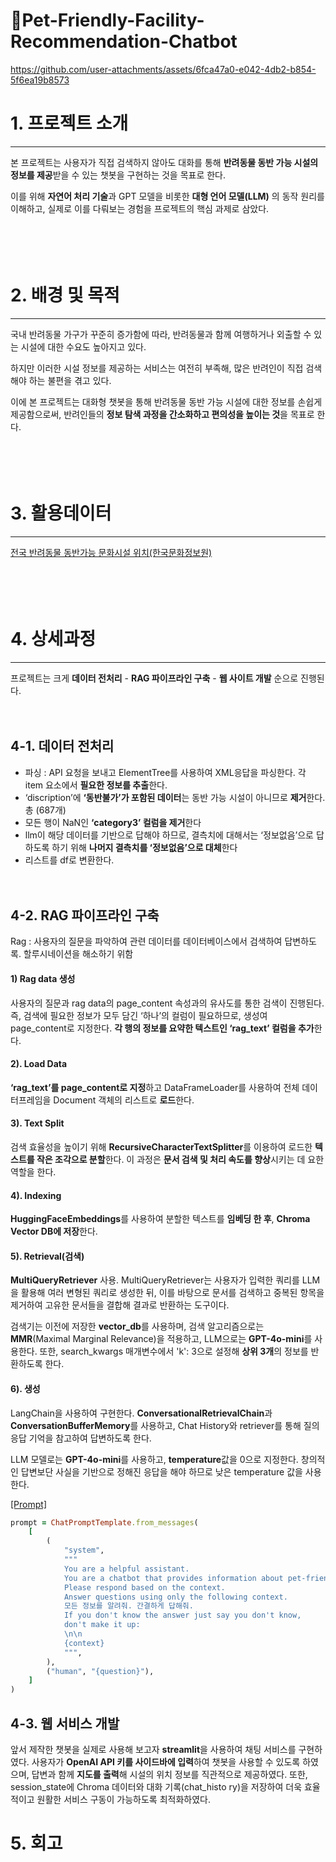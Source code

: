 # 🐶Pet-Friendly-Facility-Recommendation-Chatbot


https://github.com/user-attachments/assets/6fca47a0-e042-4db2-b854-5f6ea19b8573


# 1. 프로젝트 소개
---
본 프로젝트는 사용자가 직접 검색하지 않아도 대화를 통해 **반려동물 동반 가능 시설의 정보를 제공**받을 수 있는 챗봇을 구현하는 것을 목표로 한다. 

이를 위해 **자연어 처리 기술**과 GPT 모델을 비롯한 **대형 언어 모델(LLM)** 의 동작 원리를 이해하고, 실제로 이를 다뤄보는 경험을 프로젝트의 핵심 과제로 삼았다.


　

 　
# 2. 배경 및 목적
---
국내 반려동물 가구가 꾸준히 증가함에 따라, 반려동물과 함께 여행하거나 외출할 수 있는 시설에 대한 수요도 높아지고 있다. 

하지만 이러한 시설 정보를 제공하는 서비스는 여전히 부족해, 많은 반려인이 직접 검색해야 하는 불편을 겪고 있다. 

이에 본 프로젝트는 대화형 챗봇을 통해 반려동물 동반 가능 시설에 대한 정보를 손쉽게 제공함으로써, 반려인들의 **정보 탐색 과정을 간소화하고 편의성을 높이는 것**을 목표로 한다.


　

 　
# 3. 활용데이터
---
[전국 반려동물 동반가능 문화시설 위치(한국문화정보원)](https://www.culture.go.kr/data/openapi/openapiView.do?id=585)


　

 　
# 4. 상세과정
---
프로젝트는 크게 **데이터 전처리** - **RAG 파이프라인 구축** - **웹 사이트 개발** 순으로 진행된다.

　
## 4-1. 데이터 전처리
- 파싱 : API 요청을 보내고 ElementTree를 사용하여 XML응답을 파싱한다. 각 item 요소에서 **필요한 정보를 추출**한다.
- ‘discription’에 **‘동반불가’가 포함된 데이터**는 동반 가능 시설이 아니므로 **제거**한다. 총 (687개)
- 모든 행이 NaN인 **‘category3’ 컬럼을 제거**한다
- llm이 해당 데이터를 기반으로 답해야 하므로, 결측치에 대해서는 ‘정보없음’으로 답하도록 하기 위해 **나머지 결측치를 ‘정보없음’으로 대체**한다
- 리스트를 df로 변환한다.

　
## 4-2. RAG 파이프라인 구축
Rag : 사용자의 질문을 파악하여 관련 데이터를 데이터베이스에서 검색하여 답변하도록. 할루시네이션을 해소하기 위함
#### 1) Rag data 생성
사용자의 질문과 rag data의 page_content 속성과의 유사도를 통한 검색이 진행된다. 즉, 검색에 필요한 정보가 모두 담긴 ‘하나’의 컬럼이 필요하므로, 생성여 page_content로 지정한다. **각 행의 정보를 요약한 텍스트인 ‘rag_text’ 컬럼을 추가**한다.
#### 2). Load Data
**‘rag_text’를  page_content로 지정**하고 DataFrameLoader를 사용하여 전체 데이터프레임을 Document 객체의 리스트로 **로드**한다. 
#### 3). Text Split
검색 효율성을 높이기 위해 **RecursiveCharacterTextSplitter**를 이용하여 로드한 **텍스트를 작은 조각으로 분할**한다. 이 과정은 **문서 검색 및 처리 속도를 향상**시키는 데 요한 역할을 한다.
#### 4). Indexing
**HuggingFaceEmbeddings**를 사용하여 분할한 텍스트를 **임베딩 한 후**, **Chroma Vector DB에 저장**한다. 
#### 5). Retrieval(검색)
**MultiQueryRetriever** 사용. MultiQueryRetriever는 사용자가 입력한 쿼리를 LLM을 활용해 여러 변형된 쿼리로 생성한 뒤, 이를 바탕으로 문서를 검색하고 중복된 항목을 제거하여 고유한 문서들을 결합해 결과로 반환하는 도구이다.

검색기는 이전에 저장한 **vector_db**를 사용하며, 검색 알고리즘으로는 **MMR**(Maximal Marginal Relevance)을 적용하고, LLM으로는 **GPT-4o-mini**를 사용한다. 또한, search_kwargs 매개변수에서 'k': 3으로 설정해 **상위 3개**의 정보를 반환하도록 한다.
#### 6). 생성
LangChain을 사용하여 구현한다. **ConversationalRetrievalChain**과 **ConversationBufferMemory**를 사용하고, Chat History와 retriever를 통해 질의응답 기억을 참고하여 답변하도록 한다.

LLM 모델로는 **GPT-4o-mini**를 사용하고, **temperature**값을 0으로 지정한다. 창의적인 답변보단 사실을 기반으로 정해진 응답을 해야 하므로 낮은 temperature 값을 사용한다.

<u>[Prompt]</u>
```ruby
prompt = ChatPromptTemplate.from_messages(
    [
        (
            "system",
            """
            You are a helpful assistant. 
            You are a chatbot that provides information about pet-friendly facilities. 
            Please respond based on the context.
            Answer questions using only the following context.
            모든 정보를 알려줘. 간결하게 답해줘.
            If you don't know the answer just say you don't know, 
            don't make it up:
            \n\n
            {context}
            """,
        ),
        ("human", "{question}"),
    ]
)
```
## 4-3. 웹 서비스 개발
앞서 제작한 챗봇을 실제로 사용해 보고자 **streamlit**을 사용하여 채팅 서비스를 구현하였다.
사용자가 **OpenAI API 키를 사이드바에 입력**하여 챗봇을 사용할 수 있도록 하였으며, 답변과 함께 **지도를 출력**해 시설의 위치 정보를 직관적으로 제공하였다. 또한, session_state에 Chroma 데이터와 대화 기록(chat_histo ry)을 저장하여 더욱 효율적이고 원활한 서비스 구동이 가능하도록 최적화하였다.


# 5. 회고

